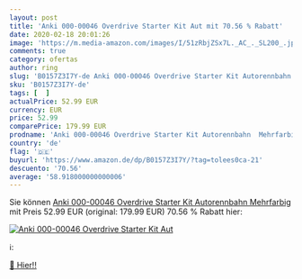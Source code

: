 ```yaml
---
layout: post
title: 'Anki 000-00046 Overdrive Starter Kit Aut mit 70.56 % Rabatt'
date: 2020-02-18 20:01:26
image: 'https://m.media-amazon.com/images/I/51zRbjZSx7L._AC_._SL200_.jpg'
comments: true
category: ofertas
author: ring
slug: 'B0157Z3I7Y-de Anki 000-00046 Overdrive Starter Kit Autorennbahn Mehrfarbig'
sku: 'B0157Z3I7Y-de'
tags: [  ]
actualPrice: 52.99 EUR
currency: EUR
price: 52.99
comparePrice: 179.99 EUR
prodname: 'Anki 000-00046 Overdrive Starter Kit Autorennbahn  Mehrfarbig'
country: 'de'
flag: '🇩🇪'
buyurl: 'https://www.amazon.de/dp/B0157Z3I7Y/?tag=tolees0ca-21'
descuento: '70.56'
average: '58.918000000000006'
---
```


Sie können [Anki 000-00046 Overdrive Starter Kit Autorennbahn  Mehrfarbig](https://www.amazon.de/dp/B0157Z3I7Y/?tag=tolees0ca-21) mit Preis 52.99 EUR (original: 179.99 EUR) 70.56 % Rabatt hier:

[![Anki 000-00046 Overdrive Starter Kit Aut](https://m.media-amazon.com/images/I/51zRbjZSx7L._AC_._SL200_.jpg)](https://www.amazon.de/dp/B0157Z3I7Y/?tag=tolees0ca-21)

ℹ️:


[🛒 Hier!!](https://www.amazon.de/dp/B0157Z3I7Y/?tag=tolees0ca-21)
